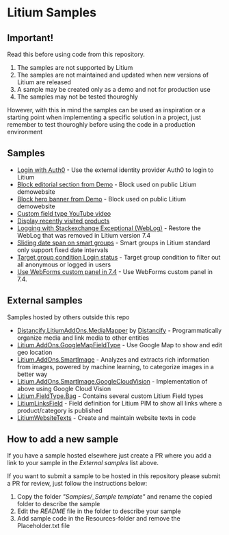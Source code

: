# Litium Samples

## Important!

Read this before using code from this repository.

1. The samples are not supported by Litium
2. The samples are not maintained and updated when new versions of Litium are released
3. A sample may be created only as a demo and not for production use
4. The samples may not be tested thouroghly

However, with this in mind the samples can be used as inspiration or a starting point when implementing a specific solution in a project, just remember to test thouroghly before using the code in a production environment

## Samples

- [Login with Auth0](Samples/Login%20with%20Auth0) - Use the external identity provider Auth0 to login to Litium
- [Block editorial section from Demo](Samples/Block%20editorial%20section%20from%20Demo) - Block used on public Litium demowebsite
- [Block hero banner from Demo](Samples/Block%20hero%20banner%20from%20Demo) - Block used on public Litium demowebsite
- [Custom field type YouTube video](Samples/Custom%20field%20type%20Youtube%20video)
- [Display recently visited products](Samples/Display%20recently%20visited%20products)
- [Logging with Stackexchange Exceptional (WebLog)](Samples/Logging%20with%20Stackexchange%20Exceptional%20%28WebLog%29) - Restore the WebLog that was removed in Litium version 7.4
- [Sliding date span on smart groups](Samples/Sliding%20date%20span%20on%20smart%20groups) - Smart groups in Litium standard only support fixed date intervals
- [Target group condition Login status](Samples/Target%20group%20condition%20Login%20status) - Target group condition to filter out all anonymous or logged in users
- [Use WebForms custom panel in 7.4](Samples/Use%20legacy%20custom%20panel%20in%207.4) - Use WebForms custom panel in 7.4.

## External samples

Samples hosted by others outside this repo

- [Distancify.LitiumAddOns.MediaMapper](https://github.com/distancify/Distancify.LitiumAddOns.MediaMapper) by [Distancify](https://distancify.com/) - Programmatically organize media and link media to other entities
- [Litium.AddOns.GoogleMapFieldType](https://github.com/tonnguyen/litium-addons-googlemap) - Use Google Map to show and edit geo location
- [Litium.AddOns.SmartImage](https://github.com/tonnguyen/litium-addons-smartimage) - Analyzes and extracts rich information from images, powered by machine learning, to categorize images in a better way
- [Litium.AddOns.SmartImage.GoogleCloudVision](https://github.com/tonnguyen/litium-addons-smartimage-googlecloudvision) - Implementation of above using Google Cloud Vision
- [Litium.FieldType.Bag](https://github.com/tonnguyen/litium-fieldtype-bag) - Contains several custom Litium Field types 
- [LitiumLinksField](https://github.com/martenw/LitiumLinksField) - Field definition for Litium PIM to show all links where a product/category is published
- [LitiumWebsiteTexts](https://github.com/martenw/LitiumWebsiteTexts) - Create and maintain website texts in code 

## How to add a new sample

If you have a sample hosted elsewhere just create a PR where you add a link to your sample in the _External samples_ list above.

If you want to submit a sample to be hosted in this repository please submit a PR for review, just follow the instructions below:

1. Copy the folder *"Samples/_Sample template"* and rename the copied folder to describe the sample
2. Edit the _README_ file in the folder to describe your sample
3. Add sample code in the Resources-folder and remove the Placeholder.txt file